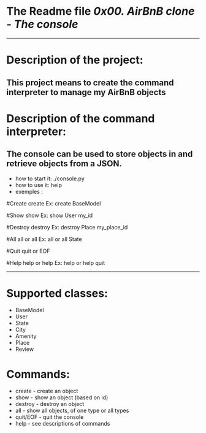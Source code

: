 # The Readme file *0x00. AirBnB clone - The console*
------------------------------------------------------------------------------
# Description of the project: 
This project means to create the command interpreter to manage my AirBnB objects
-------------------------------------------------------------------------------

# Description of the command interpreter:
The console can be used to store objects in and retrieve objects from a JSON.
-------------------------------------------------------------------------------
- how to start it: ./console.py
- how to use it: help
- exemples :


#Create
create <class name> Ex: create BaseModel

#Show
show <class name> <object id> Ex: show User my_id

#Destroy
destroy <class name> <object id> Ex: destroy Place my_place_id

#All
all or all <class name> Ex: all or all State

#Quit
quit or EOF

#Help
help or help <command> Ex: help or help quit



-------------------------------------------------------------------------------
# Supported classes:
- BaseModel
- User
- State
- City
- Amenity
- Place
- Review
# Commands:
- create - create an object
- show - show an object (based on id)
- destroy - destroy an object
- all - show all objects, of one type or all types
- quit/EOF - quit the console
- help - see descriptions of commands
 
